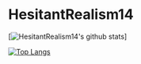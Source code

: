 # HesitantRealism14

[![HesitantRealism14's github stats](https://github-readme-stats.vercel.app/api?username=HesitantRealism14&count_private=true&show_icons=true&theme=radical&hide=issues)]

[![Top Langs](https://github-readme-stats.vercel.app/api/top-langs/?username=HesitantRealism14&layout=compact)](https://github.com/HesitantRealism14/github-readme-stats)
 
